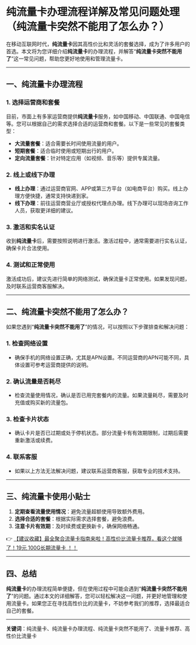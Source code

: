 # 纯流量卡办理流程详解及常见问题处理（纯流量卡突然不能用了怎么办？）

在移动互联网时代，**纯流量卡**因其高性价比和灵活的套餐选择，成为了许多用户的首选。本文将为您详细介绍**纯流量卡**的办理流程，并解答“**纯流量卡突然不能用了**”这一常见问题，帮助您更好地使用和管理流量卡。

---

## 一、纯流量卡办理流程

### 1. 选择运营商和套餐
目前，市面上有多家运营商提供**纯流量卡**服务，如中国移动、中国联通、中国电信等。您可以根据自己的需求选择合适的运营商和套餐。以下是一些常见的套餐类型：
- **大流量套餐**：适合需要长时间使用流量的用户。
- **短期套餐**：适合临时使用或短期出行的用户。
- **定向流量套餐**：针对特定应用（如视频、音乐等）提供专属流量。

### 2. 线上或线下办理
- **线上办理**：通过运营商官网、APP或第三方平台（如电商平台）购买。线上办理方便快捷，通常支持快递到家。
- **线下办理**：前往运营商营业厅或授权代理点办理。线下办理可以现场咨询工作人员，获取更详细的建议。

### 3. 激活和实名认证
收到**纯流量卡**后，需要按照说明进行激活。激活过程中，通常需要进行实名认证，确保卡片合法使用。

### 4. 测试和正常使用
激活成功后，建议先进行简单的网络测试，确保流量卡正常使用。如果发现问题，及时联系运营商客服解决。

---

## 二、纯流量卡突然不能用了怎么办？

如果您遇到“**纯流量卡突然不能用了**”的情况，可以按照以下步骤排查和解决问题：

### 1. 检查网络设置
- 确保手机的网络设置正确，尤其是APN设置。不同运营商的APN可能不同，具体设置可参考运营商提供的说明。

### 2. 确认流量是否耗尽
- 检查流量使用情况，确认是否已用完套餐内的流量。如果流量耗尽，需要及时充值或购买新的流量包。

### 3. 检查卡片状态
- 确认卡片是否已过期或处于停机状态。部分流量卡有有效期限制，过期后需要重新激活或续费。

### 4. 联系客服
- 如果以上方法无法解决问题，建议联系运营商客服，获取专业的技术支持。

---

## 三、纯流量卡使用小贴士

1. **定期查看流量使用情况**：避免流量超额使用导致额外费用。
2. **选择合适的套餐**：根据实际需求选择套餐，避免浪费。
3. **注意卡片有效期**：及时续费或更换新卡，确保网络畅通。

👉 [【建议收藏】最全聚合流量卡指南来啦！高性价比流量卡推荐，看这个就够了！19元 100G长期流量卡 ！！](https://bit.ly/Liuliangka)

---

## 四、总结

**纯流量卡**的办理流程简单便捷，但在使用过程中可能会遇到“**纯流量卡突然不能用了**”的问题。通过本文的详细解答，您可以轻松解决这一问题，并更好地管理和使用流量卡。如果您正在寻找高性价比的流量卡，不妨参考我们的推荐，选择最适合自己的套餐。

---

**关键词**：纯流量卡、纯流量卡办理流程、纯流量卡突然不能用了、流量卡推荐、高性价比流量卡